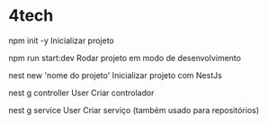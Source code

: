 # 4tech

npm init -y
    Inicializar projeto

npm run start:dev
	Rodar projeto em modo de desenvolvimento

nest new 'nome do projeto'
	Inicializar projeto com NestJs

nest g controller User
	Criar controlador

nest g service User
	Criar serviço (também usado para repositórios)